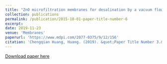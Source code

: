 ```yaml
---
title: "ZnO microfiltration membranes for desalination by a vacuum flow-through evaporation method"
collection: publications
permalink: /publication/2015-10-01-paper-title-number-6
excerpt: 
date: 2019-11-23
venue: 'Membranes'
paperurl: 'https://www.mdpi.com/2077-0375/9/12/156'
citation: 'Chengqian Huang, Huang. (2019). &quot;Paper Title Number 3.&quot; <i>Journal 1</i>. 1(3).'
---
```


[Download paper here](https://www.mdpi.com/2077-0375/9/12/156)

